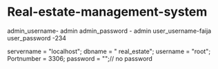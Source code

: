 # Real-estate-management-system
 admin_username- admin
 admin_password - admin
 user_username-faija
 user_password -234
    
 servername = "localhost";
 dbname = " real_estate";
 username = "root";
 Portnumber = 3306;
 password = "";// no password
 
        
